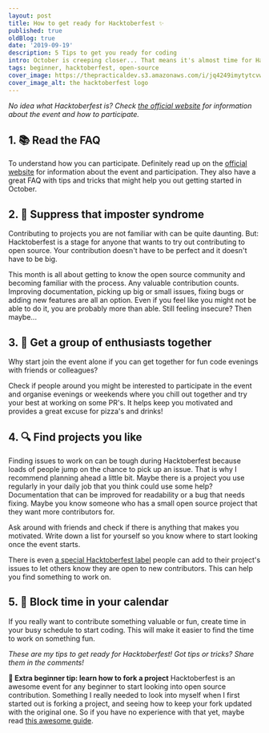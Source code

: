 ```yaml
---
layout: post
title: How to get ready for Hacktoberfest ✨
published: true
oldBlog: true
date: '2019-09-19'
description: 5 Tips to get you ready for coding
intro: October is creeping closer... That means it's almost time for Hacktoberfest! Last year it was a great opportunity for me to get to know the open source community and to spend time coding something different for a change. As I enjoyed the event so much, I'd love to help others out getting a head start for this awesome month-long event!
tags: beginner, hacktoberfest, open-source
cover_image: https://thepracticaldev.s3.amazonaws.com/i/jq4249imytytcvw3ewpg.png
cover_image_alt: the hacktoberfest logo
---
```


_No idea what Hacktoberfest is? Check [the official website](https://hacktoberfest.digitalocean.com/) for information about the event and how to participate._

## **1. 📚 Read the FAQ**
To understand how you can participate. Definitely read up on the  [official website](https://hacktoberfest.digitalocean.com/) for information about the event and participation. They also have a great FAQ with tips and tricks that might help you out getting started in October.

## **2. 💪 Suppress that imposter syndrome**
Contributing to projects you are not familiar with can be quite daunting. But: Hacktoberfest is a stage for anyone that wants to try out contributing to open source. Your contribution doesn't have to be perfect and it doesn't have to be big.

This month is all about getting to know the open source community and becoming familiar with the process. Any valuable contribution counts. Improving documentation, picking up big or small issues, fixing bugs or adding new features are all an option. Even if you feel like you might not be able to do it, you are probably more than able. Still feeling insecure? Then maybe...

## **3. 🍕 Get a group of enthusiasts together**
Why start join the event alone if you can get together for fun code evenings with friends or colleagues?

Check if people around you might be interested to participate in the event and organise evenings or weekends where you chill out together and try your best at working on some PR's. It helps keep you motivated and provides a great excuse for pizza's and drinks!

## **4. 🔍 Find projects you like**
Finding issues to work on can be tough during Hacktoberfest because loads of people jump on the chance to pick up an issue. That is why I recommend planning ahead a little bit. Maybe there is a project you use regularly in your daily job that you think could use some help? Documentation that can be improved for readability or a bug that needs fixing. Maybe you know someone who has a small open source project that they want more contributors for.

Ask around with friends and check if there is anything that makes you motivated. Write down a list for yourself so you know where to start looking once the event starts.

There is even [a special Hacktoberfest label](https://github.com/search?utf8=%E2%9C%93&q=label%3Ahacktoberfest&type=Issues&ref=advsearch&l=&l=) people can add to their project's issues to let others know they are open to new contributors. This can help you find something to work on.

## **5. 📅 Block time in your calendar**
If you really want to contribute something valuable or fun, create time in your busy schedule to start coding. This will make it easier to find the time to work on something fun.

_These are my tips to get ready for Hacktoberfest! Got tips or tricks? Share them in the comments!_

**🍴 Extra beginner tip: learn how to fork a project**
Hacktoberfest is an awesome event for any beginner to start looking into open source contribution. Something I really needed to look into myself when I first started out is forking a project, and seeing how to keep your fork updated with the original one. So if you have no experience with that yet, maybe read [this awesome guide](https://help.github.com/en/articles/fork-a-repo).
